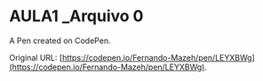 # AULA1 _Arquivo 0

A Pen created on CodePen.

Original URL: [https://codepen.io/Fernando-Mazeh/pen/LEYXBWg](https://codepen.io/Fernando-Mazeh/pen/LEYXBWg).

